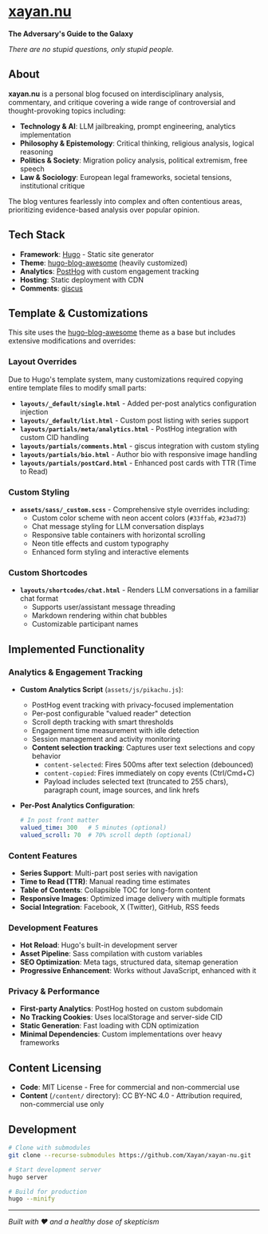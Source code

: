 # [xayan.nu](https://xayan.nu/)

**The Adversary's Guide to the Galaxy**

*There are no stupid questions, only stupid people.*

## About

**xayan.nu** is a personal blog focused on interdisciplinary analysis, commentary, and critique covering a wide range of controversial and thought-provoking topics including:

- **Technology & AI**: LLM jailbreaking, prompt engineering, analytics implementation
- **Philosophy & Epistemology**: Critical thinking, religious analysis, logical reasoning
- **Politics & Society**: Migration policy analysis, political extremism, free speech
- **Law & Sociology**: European legal frameworks, societal tensions, institutional critique

The blog ventures fearlessly into complex and often contentious areas, prioritizing evidence-based analysis over popular opinion.

## Tech Stack

- **Framework**: [Hugo](https://gohugo.io/) - Static site generator
- **Theme**: [hugo-blog-awesome](https://github.com/hugo-sid/hugo-blog-awesome) (heavily customized)
- **Analytics**: [PostHog](https://posthog.com/) with custom engagement tracking
- **Hosting**: Static deployment with CDN
- **Comments**: [giscus](https://giscus.app/)

## Template & Customizations

This site uses the [hugo-blog-awesome](https://github.com/hugo-sid/hugo-blog-awesome) theme as a base but includes extensive modifications and overrides:

### Layout Overrides

Due to Hugo's template system, many customizations required copying entire template files to modify small parts:

- **`layouts/_default/single.html`** - Added per-post analytics configuration injection
- **`layouts/_default/list.html`** - Custom post listing with series support
- **`layouts/partials/meta/analytics.html`** - PostHog integration with custom CID handling
- **`layouts/partials/comments.html`** - giscus integration with custom styling
- **`layouts/partials/bio.html`** - Author bio with responsive image handling
- **`layouts/partials/postCard.html`** - Enhanced post cards with TTR (Time to Read)

### Custom Styling

- **`assets/sass/_custom.scss`** - Comprehensive style overrides including:
  - Custom color scheme with neon accent colors (`#33ffab`, `#23ad73`)
  - Chat message styling for LLM conversation displays
  - Responsive table containers with horizontal scrolling
  - Neon title effects and custom typography
  - Enhanced form styling and interactive elements

### Custom Shortcodes

- **`layouts/shortcodes/chat.html`** - Renders LLM conversations in a familiar chat format
  - Supports user/assistant message threading
  - Markdown rendering within chat bubbles
  - Customizable participant names

## Implemented Functionality

### Analytics & Engagement Tracking

- **Custom Analytics Script** (`assets/js/pikachu.js`):
  - PostHog event tracking with privacy-focused implementation
  - Per-post configurable "valued reader" detection
  - Scroll depth tracking with smart thresholds
  - Engagement time measurement with idle detection
  - Session management and activity monitoring
  - **Content selection tracking**: Captures user text selections and copy behavior
    - `content-selected`: Fires 500ms after text selection (debounced)
    - `content-copied`: Fires immediately on copy events (Ctrl/Cmd+C)
    - Payload includes selected text (truncated to 255 chars), paragraph count, image sources, and link hrefs

- **Per-Post Analytics Configuration**:
  ```yaml
  # In post front matter
  valued_time: 300   # 5 minutes (optional)
  valued_scroll: 70  # 70% scroll depth (optional)
  ```

### Content Features

- **Series Support**: Multi-part post series with navigation
- **Time to Read (TTR)**: Manual reading time estimates
- **Table of Contents**: Collapsible TOC for long-form content
- **Responsive Images**: Optimized image delivery with multiple formats
- **Social Integration**: Facebook, X (Twitter), GitHub, RSS feeds

### Development Features

- **Hot Reload**: Hugo's built-in development server
- **Asset Pipeline**: Sass compilation with custom variables
- **SEO Optimization**: Meta tags, structured data, sitemap generation
- **Progressive Enhancement**: Works without JavaScript, enhanced with it

### Privacy & Performance

- **First-party Analytics**: PostHog hosted on custom subdomain
- **No Tracking Cookies**: Uses localStorage and server-side CID
- **Static Generation**: Fast loading with CDN optimization
- **Minimal Dependencies**: Custom implementations over heavy frameworks

## Content Licensing

- **Code**: MIT License - Free for commercial and non-commercial use
- **Content** (`/content/` directory): CC BY-NC 4.0 - Attribution required, non-commercial use only

## Development

```bash
# Clone with submodules
git clone --recurse-submodules https://github.com/Xayan/xayan-nu.git

# Start development server
hugo server

# Build for production
hugo --minify
```

---

*Built with ❤️ and a healthy dose of skepticism*
